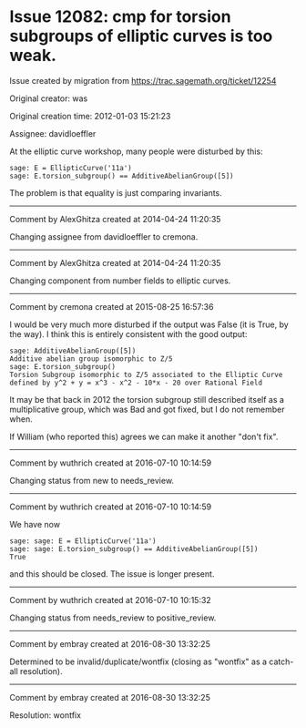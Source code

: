 # Issue 12082: __cmp__ for torsion subgroups of elliptic curves is too weak.

Issue created by migration from https://trac.sagemath.org/ticket/12254

Original creator: was

Original creation time: 2012-01-03 15:21:23

Assignee: davidloeffler

At the elliptic curve workshop, many people were disturbed by this:


```
sage: E = EllipticCurve('11a')
sage: E.torsion_subgroup() == AdditiveAbelianGroup([5])
```


The problem is that equality is just comparing invariants. 


---

Comment by AlexGhitza created at 2014-04-24 11:20:35

Changing assignee from davidloeffler to cremona.


---

Comment by AlexGhitza created at 2014-04-24 11:20:35

Changing component from number fields to elliptic curves.


---

Comment by cremona created at 2015-08-25 16:57:36

I would be very much more disturbed if the output was False (it is True, by the way).  I think this is entirely consistent with the good output:

```
sage: AdditiveAbelianGroup([5])
Additive abelian group isomorphic to Z/5
sage: E.torsion_subgroup()
Torsion Subgroup isomorphic to Z/5 associated to the Elliptic Curve defined by y^2 + y = x^3 - x^2 - 10*x - 20 over Rational Field
```


It may be that back in 2012 the torsion subgroup still described itself as a multiplicative group, which was Bad and got fixed, but I do not remember when.

If William (who reported this) agrees we can make it another "don't fix".


---

Comment by wuthrich created at 2016-07-10 10:14:59

Changing status from new to needs_review.


---

Comment by wuthrich created at 2016-07-10 10:14:59

We have now


```
sage: sage: E = EllipticCurve('11a')
sage: sage: E.torsion_subgroup() == AdditiveAbelianGroup([5])
True
```


and this should be closed. The issue is longer present.


---

Comment by wuthrich created at 2016-07-10 10:15:32

Changing status from needs_review to positive_review.


---

Comment by embray created at 2016-08-30 13:32:25

Determined to be invalid/duplicate/wontfix (closing as "wontfix" as a catch-all resolution).


---

Comment by embray created at 2016-08-30 13:32:25

Resolution: wontfix
